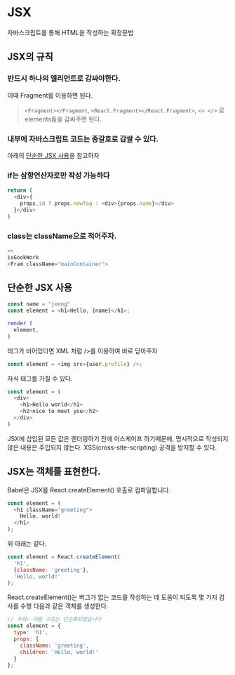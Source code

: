 # JSX

자바스크립트를 통해 HTML을 작성하는 확장문법 

## JSX의 규칙

### 반드시 하나의 엘리먼트로 감싸야한다.
이때 Fragment를 이용하면 된다.

> `<Fragment></Fragment`, `<React.Fragment></React.Fragment>`, `<> </>` 로 elements들을 감싸주면 된다.

### 내부에 자바스크립트 코드는 중갈호로 감쌀 수 있다.

아래의 [단순한 JSX 사용](#단순한-jsx-사용)을 참고하자

### if는 삼항연산자로만 작성 가능하다

```js
return (
  <div>{
    props.id ? props.newTag : <div>{props.name}</div>
  }</div>
)
```

### class는 className으로 적어주자.

```js
<>
isGookWork
<Fram className="mainContainer">
```

## 단순한 JSX 사용

```js
const name = "jeong"
const element = <h1>Hello, {name}</h1>;

render (
  element,
)
```

태그가 비어있다면 XML 처럼 />를 이용하여 바로 닫아주자

```js
const element = <img src={user.profile} />;
```

자식 태그를 가질 수 있다.

```js
const element = (
  <div>
    <h1>Hello world</h1>
    <h2>nice to meet you</h2>
  </div>
)
```

JSX에 삽입된 모든 값은 렌더링하기 전에 이스케이프 하기때문에,
명시적으로 작성되지 않은 내용은 주입되지 않는다.
XSS(cross-site-scripting) 공격을 방지할 수 있다.

## JSX는 객체를 표현한다.

Babel은 JSX를 React.createElement() 호출로 컴파일합니다.

```js
const element = (
  <h1 className="greeting">
    Hello, world!
  </h1>
);
```
위 아래는 같다.
```js
const element = React.createElement(
  'h1',
  {className: 'greeting'},
  'Hello, world!'
);
```

React.createElement()는 버그가 없는 코드를 작성하는 데 도움이 되도록 몇 가지 검사를 수행
다음과 같은 객체를 생성한다.

```js
// 주의: 다음 구조는 단순화되었습니다
const element = {
  type: 'h1',
  props: {
    className: 'greeting',
    children: 'Hello, world!'
  }
};
```

